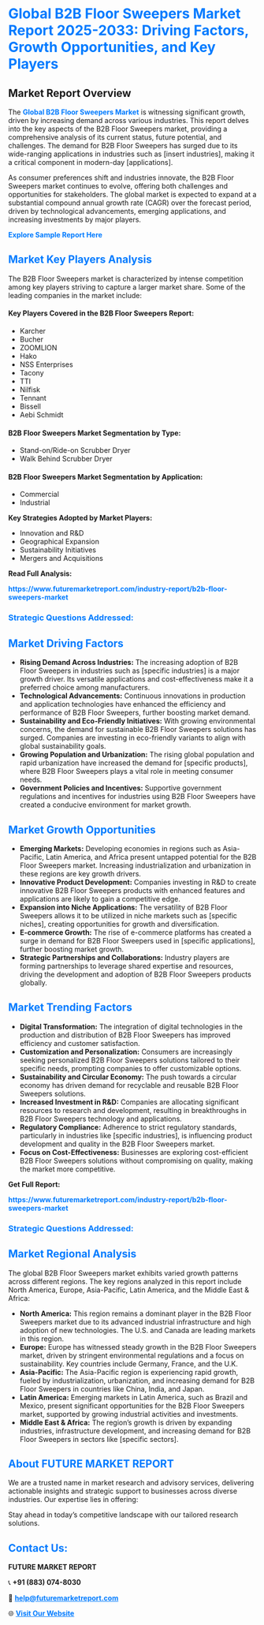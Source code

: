 <h1 style="color: #007BFF;">Global B2B Floor Sweepers Market Report 2025-2033: Driving Factors, Growth Opportunities, and Key Players</h1>

<section id="overview">
<h2>Market Report Overview</h2>
<p>The <a href="https://www.futuremarketreport.com/industry-report/b2b-floor-sweepers-market" style="color: #007BFF; text-decoration: none;"><strong>Global B2B Floor Sweepers Market</strong></a> is witnessing significant growth, driven by increasing demand across various industries. This report delves into the key aspects of the B2B Floor Sweepers market, providing a comprehensive analysis of its current status, future potential, and challenges. The demand for B2B Floor Sweepers has surged due to its wide-ranging applications in industries such as [insert industries], making it a critical component in modern-day [applications].</p>
<p>As consumer preferences shift and industries innovate, the B2B Floor Sweepers market continues to evolve, offering both challenges and opportunities for stakeholders. The global market is expected to expand at a substantial compound annual growth rate (CAGR) over the forecast period, driven by technological advancements, emerging applications, and increasing investments by major players.</p>
</section>

<section id="overview">
<p><a href="https://www.futuremarketreport.com/request-sample/reportId=62730" style="color: #007BFF; text-decoration: none;"><strong>Explore Sample Report Here</strong></a></p>
</section>

<section id="key-players">
<h2 style="color: #007BFF;">Market Key Players Analysis</h2>
<p>The B2B Floor Sweepers market is characterized by intense competition among key players striving to capture a larger market share. Some of the leading companies in the market include:</p>
<h4>Key Players Covered in the B2B Floor Sweepers Report:</h4>
<ul><li>Karcher</li><li>Bucher</li><li>ZOOMLION</li><li>Hako</li><li>NSS Enterprises</li><li>Tacony</li><li>TTI</li><li>Nilfisk</li><li>Tennant</li><li>Bissell</li><li>Aebi Schmidt</li></ul>
<h4>B2B Floor Sweepers Market Segmentation by Type:</h4>
<ul><li>Stand-on/Ride-on Scrubber Dryer</li><li>Walk Behind Scrubber Dryer</li></ul>

<h4>B2B Floor Sweepers Market Segmentation by Application:</h4>
<ul><li>Commercial</li><li>Industrial</li></ul>
<p><strong>Key Strategies Adopted by Market Players:</strong></p>
<ul>
<li>Innovation and R&D</li>
<li>Geographical Expansion</li>
<li>Sustainability Initiatives</li>
<li>Mergers and Acquisitions</li>
</ul>
</section>

<section>
<p><strong>Read Full Analysis: </strong></p><a href="https://www.futuremarketreport.com/industry-report/b2b-floor-sweepers-market" style="color: #007BFF; text-decoration: none;"><strong>https://www.futuremarketreport.com/industry-report/b2b-floor-sweepers-market</strong></a>
<h3 style="color: #007BFF;">Strategic Questions Addressed:</h3>
</section>

<section id="driving-factors">
<h2 style="color: #007BFF;">Market Driving Factors</h2>
<ul>
<li><strong>Rising Demand Across Industries:</strong> The increasing adoption of B2B Floor Sweepers in industries such as [specific industries] is a major growth driver. Its versatile applications and cost-effectiveness make it a preferred choice among manufacturers.</li>
<li><strong>Technological Advancements:</strong> Continuous innovations in production and application technologies have enhanced the efficiency and performance of B2B Floor Sweepers, further boosting market demand.</li>
<li><strong>Sustainability and Eco-Friendly Initiatives:</strong> With growing environmental concerns, the demand for sustainable B2B Floor Sweepers solutions has surged. Companies are investing in eco-friendly variants to align with global sustainability goals.</li>
<li><strong>Growing Population and Urbanization:</strong> The rising global population and rapid urbanization have increased the demand for [specific products], where B2B Floor Sweepers plays a vital role in meeting consumer needs.</li>
<li><strong>Government Policies and Incentives:</strong> Supportive government regulations and incentives for industries using B2B Floor Sweepers have created a conducive environment for market growth.</li>
</ul>
</section>

<section id="growth-opportunities">
<h2 style="color: #007BFF;">Market Growth Opportunities</h2>
<ul>
<li><strong>Emerging Markets:</strong> Developing economies in regions such as Asia-Pacific, Latin America, and Africa present untapped potential for the B2B Floor Sweepers market. Increasing industrialization and urbanization in these regions are key growth drivers.</li>
<li><strong>Innovative Product Development:</strong> Companies investing in R&D to create innovative B2B Floor Sweepers products with enhanced features and applications are likely to gain a competitive edge.</li>
<li><strong>Expansion into Niche Applications:</strong> The versatility of B2B Floor Sweepers allows it to be utilized in niche markets such as [specific niches], creating opportunities for growth and diversification.</li>
<li><strong>E-commerce Growth:</strong> The rise of e-commerce platforms has created a surge in demand for B2B Floor Sweepers used in [specific applications], further boosting market growth.</li>
<li><strong>Strategic Partnerships and Collaborations:</strong> Industry players are forming partnerships to leverage shared expertise and resources, driving the development and adoption of B2B Floor Sweepers products globally.</li>
</ul>
</section>

<section id="trending-factors">
<h2 style="color: #007BFF;">Market Trending Factors</h2>
<ul>
<li><strong>Digital Transformation:</strong> The integration of digital technologies in the production and distribution of B2B Floor Sweepers has improved efficiency and customer satisfaction.</li>
<li><strong>Customization and Personalization:</strong> Consumers are increasingly seeking personalized B2B Floor Sweepers solutions tailored to their specific needs, prompting companies to offer customizable options.</li>
<li><strong>Sustainability and Circular Economy:</strong> The push towards a circular economy has driven demand for recyclable and reusable B2B Floor Sweepers solutions.</li>
<li><strong>Increased Investment in R&D:</strong> Companies are allocating significant resources to research and development, resulting in breakthroughs in B2B Floor Sweepers technology and applications.</li>
<li><strong>Regulatory Compliance:</strong> Adherence to strict regulatory standards, particularly in industries like [specific industries], is influencing product development and quality in the B2B Floor Sweepers market.</li>
<li><strong>Focus on Cost-Effectiveness:</strong> Businesses are exploring cost-efficient B2B Floor Sweepers solutions without compromising on quality, making the market more competitive.</li>
</ul>
</section>

<section>
<p><strong>Get Full Report: </strong></p><a href="https://www.futuremarketreport.com/industry-report/b2b-floor-sweepers-market" style="color: #007BFF; text-decoration: none;"><strong>https://www.futuremarketreport.com/industry-report/b2b-floor-sweepers-market</strong></a>
<h3 style="color: #007BFF;">Strategic Questions Addressed:</h3>
</section>


<section id="regional-analysis">
<h2 style="color: #007BFF;">Market Regional Analysis</h2>
<p>The global B2B Floor Sweepers market exhibits varied growth patterns across different regions. The key regions analyzed in this report include North America, Europe, Asia-Pacific, Latin America, and the Middle East & Africa:</p>
<ul>
<li><strong>North America:</strong> This region remains a dominant player in the B2B Floor Sweepers market due to its advanced industrial infrastructure and high adoption of new technologies. The U.S. and Canada are leading markets in this region.</li>
<li><strong>Europe:</strong> Europe has witnessed steady growth in the B2B Floor Sweepers market, driven by stringent environmental regulations and a focus on sustainability. Key countries include Germany, France, and the U.K.</li>
<li><strong>Asia-Pacific:</strong> The Asia-Pacific region is experiencing rapid growth, fueled by industrialization, urbanization, and increasing demand for B2B Floor Sweepers in countries like China, India, and Japan.</li>
<li><strong>Latin America:</strong> Emerging markets in Latin America, such as Brazil and Mexico, present significant opportunities for the B2B Floor Sweepers market, supported by growing industrial activities and investments.</li>
<li><strong>Middle East & Africa:</strong> The region’s growth is driven by expanding industries, infrastructure development, and increasing demand for B2B Floor Sweepers in sectors like [specific sectors].</li>
</ul>
</section>

<footer>
<h2 style="color: #007BFF;">About FUTURE MARKET REPORT</h2>
<p>We are a trusted name in market research and advisory services, delivering actionable insights and strategic support to businesses across diverse industries. Our expertise lies in offering:</p>

<p>Stay ahead in today’s competitive landscape with our tailored research solutions.</p>

<h2 style="color: #007BFF;">Contact Us:</h2>
<p><strong>FUTURE MARKET REPORT</strong></p>
<p>📞 <strong>+91 (883) 074-8030</strong></p>
<p>📧 <strong><a href="mailto:help@futuremarketreport.com" style="color: #007BFF;">help@futuremarketreport.com</a></strong></p>
<p>🌐 <strong><a href="https://www.futuremarketreport.com/" style="color: #007BFF;">Visit Our Website</a></strong></p>
</footer>